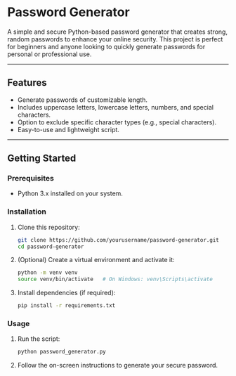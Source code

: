 # Password Generator

A simple and secure Python-based password generator that creates strong, random passwords to enhance your online security. This project is perfect for beginners and anyone looking to quickly generate passwords for personal or professional use.

---

## Features
- Generate passwords of customizable length.
- Includes uppercase letters, lowercase letters, numbers, and special characters.
- Option to exclude specific character types (e.g., special characters).
- Easy-to-use and lightweight script.

---

## Getting Started

### Prerequisites
- Python 3.x installed on your system.

### Installation
1. Clone this repository:  
   ```bash
   git clone https://github.com/yourusername/password-generator.git
   cd password-generator
2. (Optional) Create a virtual environment and activate it:
   ```bash
   python -m venv venv
   source venv/bin/activate   # On Windows: venv\Scripts\activate
3. Install dependencies (if required):
   ```bash
   pip install -r requirements.txt

### Usage
1. Run the script:
   ```bash
   python password_generator.py
2. Follow the on-screen instructions to generate your secure password.



